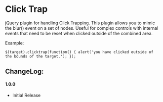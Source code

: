 # Click Trap

jQuery plugin for handling Click Trapping.  This plugin allows you to mimic the blur() event on a set of nodes.  Useful for complex controls with internal events that need to be reset when clicked outside of the combined area.

Example:

`$(target).clicktrap(function() { alert('you have clicked outside of the bounds of the target.'); });`

## ChangeLog:

#### 1.0.0

- Initial Release